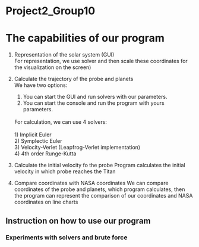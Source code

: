 # Project2_Group10
# The capabilities of our program
1) Representation of the solar system (GUI)  <br />
   For representation, we use solver and then scale these coordinates for the visualization on the screen)
   
3) Calculate the trajectory of the probe and planets<br />
   We have two options:
   1) You can start the GUI and run solvers with our parameters.
   2) You can start the console and run the program with yours parameters.
   <br />
   For calculation, we can use 4 solvers: <br />
   <br />
   1) Implicit Euler <br />
   2) Symplectic Euler <br />
   3) Velocity-Verlet (Leapfrog-Verlet implementation) <br />
   4) 4th order Runge-Kutta <br />
   
4) Calculate the initial velocity fo the probe
   Program calculates the initial velocity in which probe reaches the Titan
   
5) Compare coordinates with NASA coordinates
   We can compare coordinates of the probe and planets, which program calculates, then the program can represent the comparison of our coordinates and NASA coordinates on line charts
   
   
  ## Instruction on how to use our program
  
  ### Experiments with solvers and brute force
